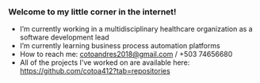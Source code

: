### Welcome to my little corner in the internet!


- I’m currently working in a multidisciplinary healthcare organization as a software development lead
- I’m currently learning business process automation platforms
- How to reach me: cotoandres2018@gmail.com / +503 74656680
- All of the projects I've worked on are available here: https://github.com/cotoa412?tab=repositories

